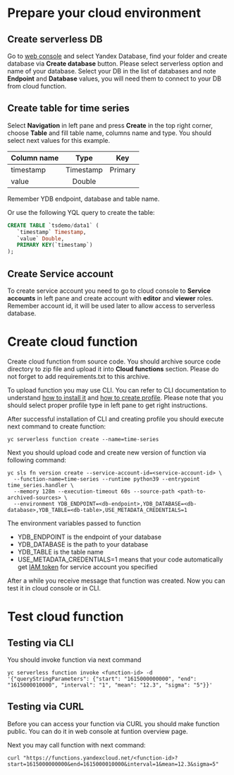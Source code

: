 # Prepare your cloud environment
## Create serverless DB

Go to [web console](https://console.cloud.yandex.ru/) and select Yandex Database, find your folder and create database via **Create database** button. Please select serverless option and name of your database.
Select your DB in the list of databases and note **Endpoint** and **Database** values, you will need them to connect to your DB from cloud function.  

## Create table for time series
Select **Navigation** in left pane and press **Create** in the top right corner, choose **Table** and fill table name, columns name and type.
You should select next values for this example.

| Column name | Type      | Key     |
| ----------- | :-------: | :-----: |
| timestamp   | Timestamp | Primary |
| value       | Double    |         |

Remember YDB endpoint, database and table name.

Or use the following YQL query to create the table:
```SQL
CREATE TABLE `tsdemo/data1` (
   `timestamp` Timestamp,
   `value` Double,
   PRIMARY KEY(`timestamp`)
);
```

## Create Service account
To create service account you need to go to cloud console to **Service accounts** in left pane and create account with **editor** and **viewer** roles.
Remember account id, it will be used later to allow access to serverless database.

# Create cloud function
Create cloud function from source code. You should archive source code directory to zip file and upload it into **Cloud functions** section. 
Please do not forget to add requirements.txt to this archive.

To upload function you may use CLI. You can refer to CLI documentation to understand 
[how to install it](https://cloud.yandex.com/en/docs/cli/quickstart#install "CLI installation") and 
[how to create profile](https://cloud.yandex.com/en-ru/docs/cli/operations/authentication/user "Get profile via CLI"). 
Please note that you should select proper profile type in left pane to get right instructions.

After successful installation of CLI and creating profile you should execute next command to create function:
```shell
yc serverless function create --name=time-series
```

Next you should upload code and create new version of function via following command:
```shell
yc sls fn version create --service-account-id=<service-account-id> \
  --function-name=time-series --runtime python39 --entrypoint time_series.handler \
  --memory 128m --execution-timeout 60s --source-path <path-to-archived-sources> \
  --environment YDB_ENDPOINT=<db-endpoint>,YDB_DATABASE=<db-database>,YDB_TABLE=<db-table>,USE_METADATA_CREDENTIALS=1
```

The environment variables passed to function 
* YDB_ENDPOINT is the endpoint of your database
* YDB_DATABASE is the path to your database
* YDB_TABLE is the table name
* USE_METADATA_CREDENTIALS=1 means that your code automatically get [IAM token](https://cloud.yandex.com/en-ru/docs/iam/concepts/authorization/iam-token) for service account you specified 

After a while you receive message that function was created. Now you can test it in cloud console or in CLI.

# Test cloud function
## Testing via CLI
You should invoke function via next command
```shell
yc serverless function invoke <function-id> -d '{"queryStringParameters": {"start": "1615000000000", "end": "1615000010000", "interval": "1", "mean": "12.3", "sigma": "5"}}'
```

## Testing via CURL
Before you can access your function via CURL you should make function public. You can do it in web console at
funtion overview page.

Next you may call function with next command:
```shell
curl "https://functions.yandexcloud.net/<function-id>?start=1615000000000&end=1615000010000&interval=1&mean=12.3&sigma=5"
```